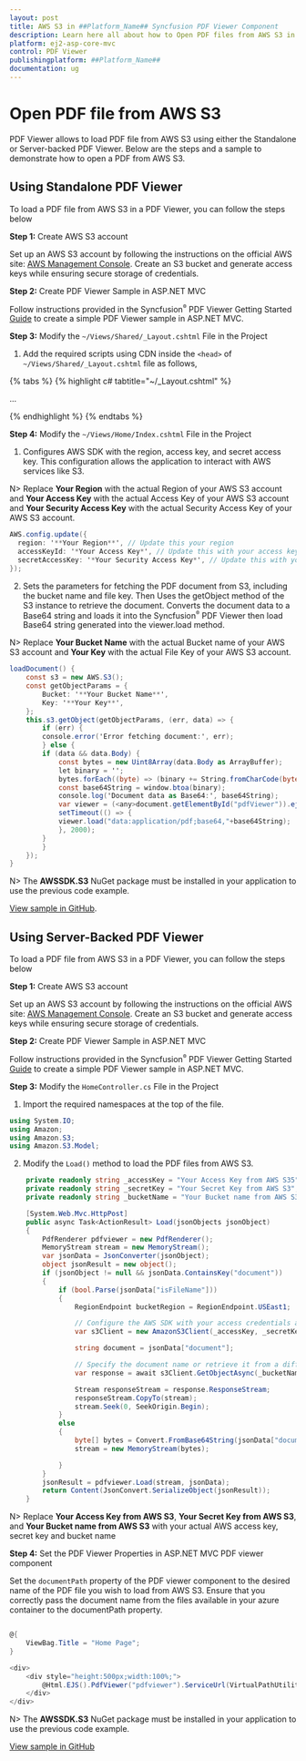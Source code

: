```yaml
---
layout: post
title: AWS S3 in ##Platform_Name## Syncfusion PDF Viewer Component
description: Learn here all about how to Open PDF files from AWS S3 in ASP.NET MVC PDF Viewer component of Syncfusion Essential JS 2 and more.
platform: ej2-asp-core-mvc
control: PDF Viewer
publishingplatform: ##Platform_Name##
documentation: ug
---
```


# Open PDF file from AWS S3

PDF Viewer allows to load PDF file from AWS S3 using either the Standalone or Server-backed PDF Viewer. Below are the steps and a sample to demonstrate how to open a PDF from AWS S3.

## Using Standalone PDF Viewer

To load a PDF file from AWS S3 in a PDF Viewer, you can follow the steps below

**Step 1:** Create AWS S3 account 

Set up an AWS S3 account by following the instructions on the official AWS site: [AWS Management Console](https://docs.aws.amazon.com/AmazonS3/latest/userguide/Welcome.html). Create an S3 bucket and generate access keys while ensuring secure storage of credentials.

**Step 2:** Create PDF Viewer Sample in ASP.NET MVC

Follow instructions provided in the Syncfusion<sup style="font-size:70%">&reg;</sup> PDF Viewer Getting Started [Guide](https://ej2.syncfusion.com/aspnetmvc/documentation/pdfviewer/getting-started) to create a simple PDF Viewer sample in ASP.NET MVC.

**Step 3:** Modify the `~/Views/Shared/_Layout.cshtml` File in the Project 

1. Add the required scripts using CDN inside the `<head>` of `~/Views/Shared/_Layout.cshtml` file as follows,

{% tabs %}
{% highlight c# tabtitle="~/_Layout.cshtml" %}

<head>
    ...
    <script src="https://sdk.amazonaws.com/js/aws-sdk-2.1654.0.min.js"></script>
</head>

{% endhighlight %}
{% endtabs %}

**Step 4:** Modify the `~/Views/Home/Index.cshtml` File in the Project 

1. Configures AWS SDK with the region, access key, and secret access key. This configuration allows the application to interact with AWS services like S3.

N> Replace **Your Region** with the actual Region of your AWS S3 account and **Your Access Key** with the actual Access Key of your AWS S3 account and **Your Security Access Key** with the actual Security Access Key of your AWS S3 account.

```csharp
AWS.config.update({
  region: '**Your Region**', // Update this your region
  accessKeyId: '*Your Access Key*', // Update this with your access key id
  secretAccessKey: '*Your Security Access Key*', // Update this with your secret access key
});
```

2. Sets the parameters for fetching the PDF document from S3, including the bucket name and file key. Then Uses the getObject method of the S3 instance to retrieve the document. Converts the document data to a Base64 string and loads it into the Syncfusion<sup style="font-size:70%">&reg;</sup> PDF Viewer then load Base64 string generated into the viewer.load method.

N> Replace **Your Bucket Name** with the actual Bucket name of your AWS S3 account and **Your Key** with the actual File Key of your AWS S3 account.

```csharp
loadDocument() {
    const s3 = new AWS.S3();
    const getObjectParams = {
        Bucket: '**Your Bucket Name**',
        Key: '**Your Key**',
    };
    this.s3.getObject(getObjectParams, (err, data) => {
        if (err) {
        console.error('Error fetching document:', err);
        } else {
        if (data && data.Body) {
            const bytes = new Uint8Array(data.Body as ArrayBuffer);
            let binary = '';
            bytes.forEach((byte) => (binary += String.fromCharCode(byte)));
            const base64String = window.btoa(binary);
            console.log('Document data as Base64:', base64String);
            var viewer = (<any>document.getElementById("pdfViewer")).ej2_instances[0];  
            setTimeout(() => {
            viewer.load("data:application/pdf;base64,"+base64String);
            }, 2000);
        }
        }
    });
}
```

N> The **AWSSDK.S3** NuGet package must be installed in your application to use the previous code example.

[View sample in GitHub](https://github.com/SyncfusionExamples/open-save-pdf-documents-in-aws-s3/tree/master/Open%20and%20Save%20PDF%20in%20AWS%20S3%20using%20Standalone).

## Using Server-Backed PDF Viewer

To load a PDF file from AWS S3 in a PDF Viewer, you can follow the steps below

**Step 1:** Create AWS S3 account 

 Set up an AWS S3 account by following the instructions on the official AWS site: [AWS Management Console](https://docs.aws.amazon.com/AmazonS3/latest/userguide/Welcome.html). Create an S3 bucket and generate access keys while ensuring secure storage of credentials.

**Step 2:** Create PDF Viewer Sample in ASP.NET MVC

Follow instructions provided in the Syncfusion<sup style="font-size:70%">&reg;</sup> PDF Viewer Getting Started [Guide](https://ej2.syncfusion.com/aspnetmvc/documentation/pdfviewer/getting-started-with-server-backed#integrate-pdf-viewer-into-an-aspnet-mvc-application) to create a simple PDF Viewer sample in ASP.NET MVC.

**Step 3:** Modify the `HomeController.cs` File in the Project 

1. Import the required namespaces at the top of the file.

```csharp
using System.IO;
using Amazon;
using Amazon.S3;
using Amazon.S3.Model;
```

2. Modify the `Load()` method to load the PDF files from AWS S3.

```csharp
    private readonly string _accessKey = "Your Access Key from AWS S35";
    private readonly string _secretKey = "Your Secret Key from AWS S3";
    private readonly string _bucketName = "Your Bucket name from AWS S3";

    [System.Web.Mvc.HttpPost]
    public async Task<ActionResult> Load(jsonObjects jsonObject)
    {
        PdfRenderer pdfviewer = new PdfRenderer();
        MemoryStream stream = new MemoryStream();
        var jsonData = JsonConverter(jsonObject);
        object jsonResult = new object();
        if (jsonObject != null && jsonData.ContainsKey("document"))
        {
            if (bool.Parse(jsonData["isFileName"]))
            {
                RegionEndpoint bucketRegion = RegionEndpoint.USEast1;

                // Configure the AWS SDK with your access credentials and other settings
                var s3Client = new AmazonS3Client(_accessKey, _secretKey, bucketRegion);

                string document = jsonData["document"];

                // Specify the document name or retrieve it from a different source
                var response = await s3Client.GetObjectAsync(_bucketName, document);

                Stream responseStream = response.ResponseStream;
                responseStream.CopyTo(stream);
                stream.Seek(0, SeekOrigin.Begin);
            }
            else
            {
                byte[] bytes = Convert.FromBase64String(jsonData["document"]);
                stream = new MemoryStream(bytes);

            }
        }
        jsonResult = pdfviewer.Load(stream, jsonData);
        return Content(JsonConvert.SerializeObject(jsonResult));
    }

```

N> Replace **Your Access Key from AWS S3**, **Your Secret Key from AWS S3**, and **Your Bucket name from AWS S3** with your actual AWS access key, secret key and bucket name

**Step 4:** Set the PDF Viewer Properties in ASP.NET MVC PDF viewer component

Set the `documentPath` property of the PDF viewer component to the desired name of the PDF file you wish to load from AWS S3. Ensure that you correctly pass the document name from the files available in your azure container to the documentPath property.

```csharp

@{
    ViewBag.Title = "Home Page";
}

<div>
    <div style="height:500px;width:100%;">
        @Html.EJS().PdfViewer("pdfviewer").ServiceUrl(VirtualPathUtility.ToAbsolute("~/Home/")).DocumentPath("PDF_Succinctly.pdf").Render()
    </div>
</div>

```

N> The **AWSSDK.S3** NuGet package must be installed in your application to use the previous code example.

[View sample in GitHub](https://github.com/SyncfusionExamples/open-save-pdf-documents-in-aws-s3/tree/master/Open%20and%20Save%20PDF%20in%20AWS%20S3%20using%20Server-Backend)